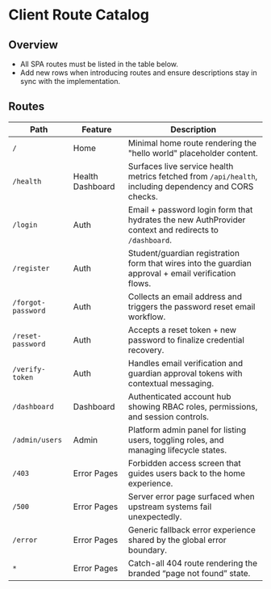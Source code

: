 # Client Route Catalog

## Overview
- All SPA routes must be listed in the table below.
- Add new rows when introducing routes and ensure descriptions stay in sync with the implementation.

## Routes
| Path | Feature | Description |
| --- | --- | --- |
| `/` | Home | Minimal home route rendering the "hello world" placeholder content. |
| `/health` | Health Dashboard | Surfaces live service health metrics fetched from `/api/health`, including dependency and CORS checks. |
| `/login` | Auth | Email + password login form that hydrates the new AuthProvider context and redirects to `/dashboard`. |
| `/register` | Auth | Student/guardian registration form that wires into the guardian approval + email verification flows. |
| `/forgot-password` | Auth | Collects an email address and triggers the password reset email workflow. |
| `/reset-password` | Auth | Accepts a reset token + new password to finalize credential recovery. |
| `/verify-token` | Auth | Handles email verification and guardian approval tokens with contextual messaging. |
| `/dashboard` | Dashboard | Authenticated account hub showing RBAC roles, permissions, and session controls. |
| `/admin/users` | Admin | Platform admin panel for listing users, toggling roles, and managing lifecycle states. |
| `/403` | Error Pages | Forbidden access screen that guides users back to the home experience. |
| `/500` | Error Pages | Server error page surfaced when upstream systems fail unexpectedly. |
| `/error` | Error Pages | Generic fallback error experience shared by the global error boundary. |
| `*` | Error Pages | Catch-all 404 route rendering the branded “page not found” state. |
